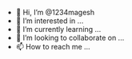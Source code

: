 - 👋 Hi, I’m @1234magesh
- 👀 I’m interested in ...
- 🌱 I’m currently learning ...
- 💞️ I’m looking to collaborate on ...
- 📫 How to reach me ...

<!---
1234magesh/1234magesh is a ✨ special ✨ repository because its `README.md` (this file) appears on your GitHub profile.
You can click the Preview link to take a look at your changes.
--->
